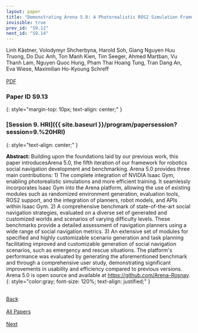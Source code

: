 ```yaml
---
layout: paper
title: "Demonstrating Arena 5.0: A Photorealistic ROS2 Simulation Framework for Developing and Benchmarking Social Navigation"
invisible: true
prev_id: "S9.12"
next_id: "S9.14"
---
```

<div class="paper-authors">
  <div class="paper-author-box">
    <div class="paper-author-name">Linh Kästner, Volodymyr Shcherbyna, Harold Soh, Giang Nguyen Huu Truong, Do Duc Anh, Ton Manh Kien, Tim Seeger, Ahmed Martban, Vu Thanh Lam, Nguyen Quoc Hung, Pham Thai Hoang Tung, Tran Dang An, Eva Wiese, Maximilian Ho-Kyoung Schreff</div>
    <div class="paper-author-uni"></div>
  </div>
</div>

<div class="paper-pdf-modern">
  <div class="paper-menu-icon">
    <a href="https://www.roboticsproceedings.org/rss25/p847.pdf" title="Download PDF" target="_blank">
      <i class="fa fa-file-pdf-o"></i><br>
      <span class="paper-menu-label">PDF</span>
    </a>
  </div>
</div>

### Paper ID S9.13
{: style="margin-top: 10px; text-align: center;" }

### [Session 9. HRI]({{ site.baseurl }}/program/papersession?session=9.%20HRI)
{: style="text-align: center;" }

<b style="color: black;">Abstract: </b>Building upon the foundations laid by our previous work, this paper introducesArena 5.0, the fifth iteration of our framework for robotics social navigation development and benchmarking. Arena 5.0 provides three main contributions: 1) The complete integration of NVIDIA Isaac Gym, enabling photorealistic simulations and more efficient training. It seamlessly incorporates Isaac Gym into the Arena platform, allowing the use of existing modules such as randomized environment generation, evaluation tools, ROS2 support, and the integration of planners, robot models, and APIs within Isaac Gym. 2) A comprehensive benchmark of state-of-the-art social navigation strategies, evaluated on a diverse set of generated and customized worlds and scenarios of varying difficulty levels. These benchmarks provide a detailed assessment of navigation planners using a wide range of social navigation metrics. 3) An extensive set of modules for specified and highly customizable scenario generation and task planning facilitating improved and customizable generation of social navigation scenarios, such as emergency and rescue situations. The platform's performance was evaluated by generating the aforementioned benchmark and through a comprehensive user study, demonstrating significant improvements in usability and efficiency compared to previous versions. Arena 5.0 is open source and available at https://github.com/Arena-Rosnav.
{: style="color:gray; font-size: 120%; text-align: justified;" }

<div class="paper-menu">
  <div class="paper-menu-inner">
    <a href="{{ site.baseurl }}/program/papers/S9.12/" title="Previous Paper">
            <div class="paper-menu-icon">
                <i class="fa fa-chevron-left"></i><br>
                <span class="paper-menu-label">Back</span>
            </div>
        </a>
    <a href="{{ site.baseurl }}/program/papers" title="All Papers">
      <div class="paper-menu-icon">
        <i class="fa fa-list"></i><br>
        <span class="paper-menu-label">All Papers</span>
      </div>
    </a>
    <a href="{{ site.baseurl }}/program/papers/S9.14/" title="Next Paper">
            <div class="paper-menu-icon">
                <i class="fa fa-chevron-right"></i><br>
                <span class="paper-menu-label">Next</span>
            </div>
        </a>
  </div>
</div>
